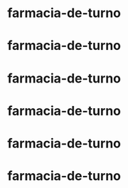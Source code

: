 # farmacia-de-turno
# farmacia-de-turno
# farmacia-de-turno
# farmacia-de-turno
# farmacia-de-turno
# farmacia-de-turno
